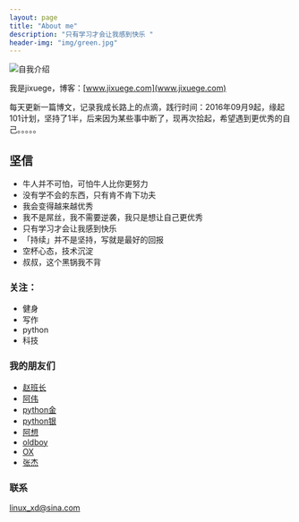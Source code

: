 ```yaml
---
layout: page
title: "About me"
description: "只有学习才会让我感到快乐 "
header-img: "img/green.jpg"
---
```



![自我介绍](http://7xwp9m.com1.z0.glb.clouddn.com/自我介绍.gif)


我是jixuege，博客：[www.jixuege.com](www.jixuege.com)

每天更新一篇博文，记录我成长路上的点滴，践行时间：2016年09月9起，缘起101计划，坚持了1半，后来因为某些事中断了，现再次拾起，希望遇到更优秀的自己。。。。。



## 坚信


- 牛人并不可怕，可怕牛人比你更努力
- 没有学不会的东西，只有肯不肯下功夫 
- 我会变得越来越优秀
- 我不是屌丝，我不需要逆袭，我只是想让自己更优秀
- 只有学习才会让我感到快乐
- 「持续」并不是坚持，写就是最好的回报
- 空杯心态，技术沉淀
- 叔叔，这个黑锅我不背


### 关注：
- 健身
- 写作
- python
- 科技

### 我的朋友们

- [赵班长](https://www.unixhot.com/)
- [阿伟](http://www.xuliangwei.com)
- [python金](http://www.cnblogs.com/alex3714)
- [python银](http://www.cnblogs.com/wupeiqi)
- [阿想](http://lx.wxqrcode.com/)
- [oldboy](http://oldboy.blog.51cto.com)
- [OX](https://wsgzao.github.io/)
- [张杰](http://www.studylinux.net/)


### 联系

linux_xd@sina.com








